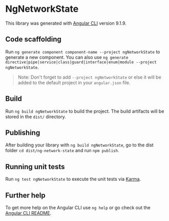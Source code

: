 # NgNetworkState

This library was generated with [Angular CLI](https://github.com/angular/angular-cli) version 9.1.9.

## Code scaffolding

Run `ng generate component component-name --project ngNetworkState` to generate a new component. You can also use `ng generate directive|pipe|service|class|guard|interface|enum|module --project ngNetworkState`.
> Note: Don't forget to add `--project ngNetworkState` or else it will be added to the default project in your `angular.json` file. 

## Build

Run `ng build ngNetworkState` to build the project. The build artifacts will be stored in the `dist/` directory.

## Publishing

After building your library with `ng build ngNetworkState`, go to the dist folder `cd dist/ng-network-state` and run `npm publish`.

## Running unit tests

Run `ng test ngNetworkState` to execute the unit tests via [Karma](https://karma-runner.github.io).

## Further help

To get more help on the Angular CLI use `ng help` or go check out the [Angular CLI README](https://github.com/angular/angular-cli/blob/master/README.md).
